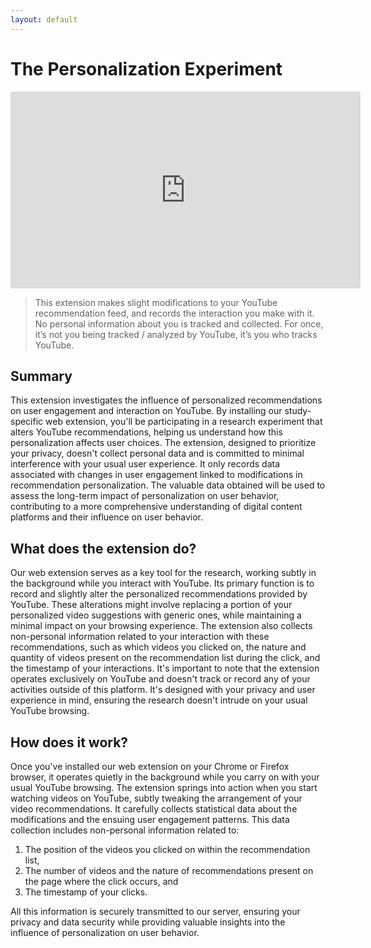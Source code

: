 ```yaml
---
layout: default
---
```

# The Personalization Experiment

<p><iframe width="560" height="315" src="https://www.youtube.com/embed/hiFt0jglDcs" title="YouTube video player" frameborder="0" allow="accelerometer; autoplay; clipboard-write; encrypted-media; gyroscope; picture-in-picture" allowfullscreen></iframe></p>

> This extension makes slight modifications to your YouTube recommendation feed, and records the interaction you make with it. No personal information about you is tracked and collected. For once, it’s not you being tracked / analyzed by YouTube, it’s you who tracks YouTube. 

## Summary
This extension investigates the influence of personalized recommendations on user engagement and interaction on YouTube. By installing our study-specific web extension, you'll be participating in a research experiment that alters YouTube recommendations, helping us understand how this personalization affects user choices. The extension, designed to prioritize your privacy, doesn't collect personal data and is committed to minimal interference with your usual user experience. It only records data associated with changes in user engagement linked to modifications in recommendation personalization. The valuable data obtained will be used to assess the long-term impact of personalization on user behavior, contributing to a more comprehensive understanding of digital content platforms and their influence on user behavior.

## What does the extension do?
Our web extension serves as a key tool for the research, working subtly in the background while you interact with YouTube. Its primary function is to record and slightly alter the personalized recommendations provided by YouTube. These alterations might involve replacing a portion of your personalized video suggestions with generic ones, while maintaining a minimal impact on your browsing experience. The extension also collects non-personal information related to your interaction with these recommendations, such as which videos you clicked on, the nature and quantity of videos present on the recommendation list during the click, and the timestamp of your interactions. It's important to note that the extension operates exclusively on YouTube and doesn't track or record any of your activities outside of this platform. It's designed with your privacy and user experience in mind, ensuring the research doesn't intrude on your usual YouTube browsing.

## How does it work?
Once you've installed our web extension on your Chrome or Firefox browser, it operates quietly in the background while you carry on with your usual YouTube browsing. The extension springs into action when you start watching videos on YouTube, subtly tweaking the arrangement of your video recommendations. It carefully collects statistical data about the modifications and the ensuing user engagement patterns. This data collection includes non-personal information related to:

1. The position of the videos you clicked on within the recommendation list,
2. The number of videos and the nature of recommendations present on the page where the click occurs, and
3. The timestamp of your clicks.

All this information is securely transmitted to our server, ensuring your privacy and data security while providing valuable insights into the influence of personalization on user behavior.
